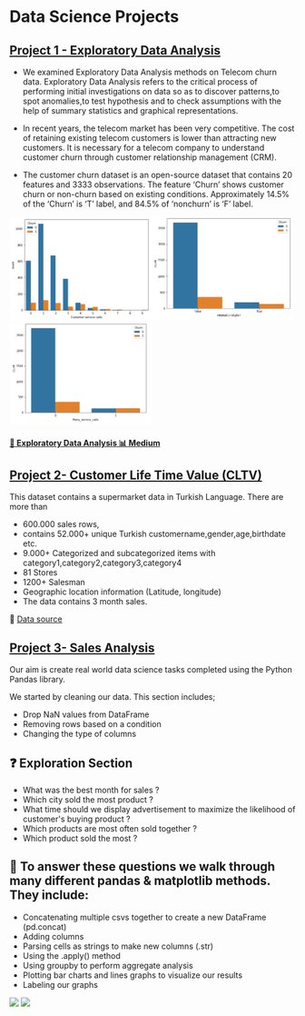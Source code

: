 # Data Science Projects


## [Project 1 - Exploratory Data Analysis](https://github.com/AhmetEnesYalcinkaya/DataScienceProjects/blob/main/ExploratoryDataAnalysis/ExploratoryDataAnalysis.ipynb)

- We examined Exploratory Data Analysis methods on Telecom churn data. Exploratory Data Analysis refers to the critical process of performing initial investigations on data so as to discover patterns,to spot anomalies,to test hypothesis and to check assumptions with the help of summary statistics and graphical representations.

- In recent years, the telecom market has been very competitive. The cost of retaining existing telecom customers is lower than attracting new customers. It is necessary for a telecom company to understand customer churn through customer relationship management (CRM).

- The customer churn dataset is an open-source dataset that contains 20 features and 3333 observations. The feature ‘Churn’ shows customer churn or non-churn based on
existing conditions. Approximately 14.5% of the ‘Churn’ is ‘T’ label, and 84.5% of ‘nonchurn’ is ‘F’ label. 

 <img src="https://github.com/AhmetEnesYalcinkaya/DataScienceProjects/blob/main/ExploratoryDataAnalysis/images/customer%20service%20calls.PNG" width="250"><img src="https://github.com/AhmetEnesYalcinkaya/DataScienceProjects/blob/main/ExploratoryDataAnalysis/images/international_plan.PNG" width="250"><img src="https://github.com/AhmetEnesYalcinkaya/DataScienceProjects/blob/main/ExploratoryDataAnalysis/images/many_service_calls.PNG" width="250">

#### [🔗 Exploratory Data Analysis 📊 Medium](https://ahmetenesyalcinkaya.medium.com/pandas-k%C3%BCt%C3%BCphanesi-ile-ke%C5%9Fifsel-veri-analizi-311d13c3788e)


## [Project 2- Customer Life Time Value (CLTV)](https://github.com/AhmetEnesYalcinkaya/DataScienceProjects/blob/main/CustomerLifeTimeValue-CLTV/customer_lifetime_value.ipynb)

This dataset contains a supermarket data in Turkish Language. There are more than 
- 600.000 sales rows, 
- contains 52.000+ unique Turkish customername,gender,age,birthdate etc.
- 9.000+ Categorized and subcategorized items with category1,category2,category3,category4
- 81 Stores
- 1200+ Salesman
- Geographic location information (Latitude, longitude)
- The data contains 3 month sales.

🔗 [Data source](https://www.kaggle.com/omercolakoglu/turkish-market-sales-dataset-with-9000items)


## [Project 3- Sales Analysis](https://github.com/AhmetEnesYalcinkaya/DataScienceProjects/blob/main/CustomerLifeTimeValue-CLTV/customer_lifetime_value.ipynb)

Our aim is create real world data science tasks completed using the Python Pandas library.

We started by cleaning our data. This section includes;

- Drop NaN values from DataFrame
- Removing rows based on a condition
- Changing the type of columns

## ❓ **Exploration Section** 

- What was the best month for sales ?
- Which city sold the most product ?
- What time should we display advertisement to maximize the likelihood of customer's buying product ?
- Which products are most often sold together ?
- Which product sold the most ?


## 📝 **To answer these questions we walk through many different pandas & matplotlib methods. They include:**

- Concatenating multiple csvs together to create a new DataFrame (pd.concat)
- Adding columns
- Parsing cells as strings to make new columns (.str)
- Using the .apply() method
- Using groupby to perform aggregate analysis
- Plotting bar charts and lines graphs to visualize our results
- Labeling our graphs

<p float="right">
  <img src="https://github.com/AhmetEnesYalcinkaya/SalesAnalysis/blob/main/graph/graph.PNG" width="450">
  <img src="https://github.com/AhmetEnesYalcinkaya/SalesAnalysis/blob/main/graph/graph1.PNG" width="400"> 
</p>
